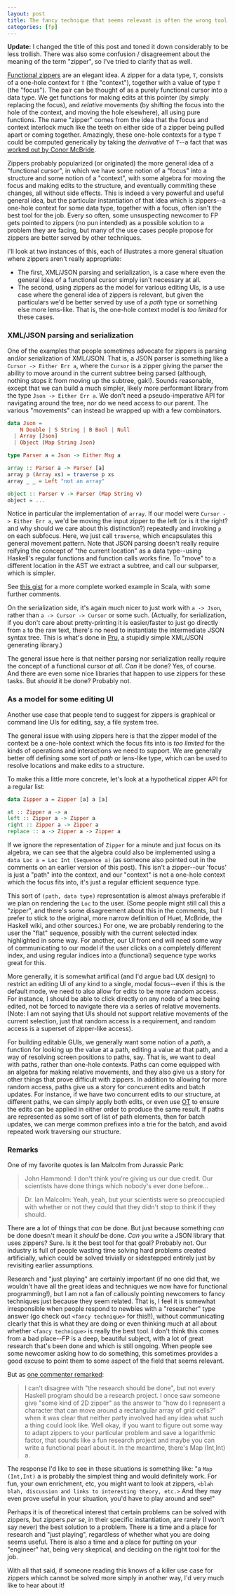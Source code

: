 ```yaml
---
layout: post
title: The fancy technique that seems relevant is often the wrong tool (a note of caution on zippers)
categories: [fp]
---
```


__Update:__ I changed the title of this post and toned it down considerably to be less trollish. There was also some confusion / disagreement about the meaning of the term "zipper", so I've tried to clarify that as well.

[Functional zippers](http://www.haskell.org/haskellwiki/Zipper) are an elegant idea. A zipper for a data type, `T`, consists of a one-hole context for `T` (the "context"), together with a value of type `T` (the "focus"). The pair can be thought of as a purely functional cursor into a data type. We get functions for making edits at this pointer (by simply replacing the focus), and _relative_ movements (by shifting the focus into the hole of the context, and moving the hole elsewhere), all using pure functions. The name "zipper" comes from the idea that the focus and context interlock much like the teeth on either side of a zipper being pulled apart or coming together. Amazingly, these one-hole contexts for a type `T` could be computed generically by taking the _derivative_ of `T`--a fact that was [worked out by Conor McBride](http://strictlypositive.org/diff.pdf).

Zippers probably popularized (or originated) the more general idea of a "functional cursor", in which we have some notion of a "focus" into a structure and some notion of a "context", with some algebra for moving the focus and making edits to the structure, and eventually commiting these changes, all without side effects. This is indeed a very powerful and useful general idea, but the particular instantiation of that idea which is zippers--a one-hole context for some data type, together with a focus, often isn't the best tool for the job. Every so often, some unsuspecting newcomer to FP gets pointed to zippers (no pun intended) as a possible solution to a problem they are facing, but many of the use cases people propose for zippers are better served by other techniques.

I'll look at two instances of this, each of illustrates a more general situation where zippers aren't really appropriate:

* The first, XML/JSON parsing and serialization, is a case where even the general idea of a functional cursor simply isn't necessary at all.
* The second, using zippers as the model for various editing UIs, is a use case where the general idea of zippers is relevant, but given the particulars we'd be better served by use of a _path_ type or something else more lens-like. That is, the one-hole context model is _too limited_ for these cases.

### XML/JSON parsing and serialization

One of the examples that people sometimes advocate for zippers is parsing and/or serialization of XML/JSON. That is, a JSON parser is something like a `Cursor -> Either Err a`, where the `Cursor` is a zipper giving the parser the ability to move around in the current subtree being parsed (although, nothing stops it from moving up the subtree, gak!). Sounds reasonable, except that we can build a much simpler, likely more performant library from the type `Json -> Either Err a`. We don't need a pseudo-imperative API for navigating around the tree, nor do we need access to our parent. The various "movements" can instead be wrapped up with a few combinators.

~~~ Haskell
data Json =
    N Double | S String | B Bool | Null
  | Array [Json]
  | Object (Map String Json)

type Parser a = Json -> Either Msg a

array :: Parser a -> Parser [a]
array p (Array xs) = traverse p xs
array _ _ = Left "not an array"

object :: Parser v -> Parser (Map String v)
object = ...
~~~

Notice in particular the implementation of `array`. If our model were `Cursor -> Either Err a`, we'd be moving the input zipper to the left (or is it the right? and why should we care about this distinction?) repeatedly and invoking `p` on each subfocus. Here, we just call `traverse`, which encapsulates this general movement pattern. Note that JSON parsing doesn't really require reifying the concept of "the current location" as a data type--using Haskell's regular functions and function calls works fine. To "move" to a different location in the AST we extract a subtree, and call our subparser, which is simpler.

See [this gist](https://gist.github.com/pchiusano/1d7e498063dc1f9f4e24) for a more complete worked example in Scala, with some further comments.

On the serialization side, it's again much nicer to just work with `a -> Json`, rather than `a -> Cursor -> Cursor` or some such. (Actually, for serialization, if you don't care about pretty-printing it is easier/faster to just go directly from `a` to the raw text, there's no need to instantiate the intermediate JSON syntax tree. This is what's done in [Pru](https://github.com/pchiusano/pru), a stupidly simple XML/JSON generating library.)

The general issue here is that neither parsing nor serialization really require the concept of a functional cursor _at all_. _Can_ it be done? Yes, of course. And there are even some nice libraries that happen to use zippers for these tasks. But _should_ it be done? Probably not.

### As a model for some editing UI

Another use case that people tend to suggest for zippers is graphical or command line UIs for editing, say, a file system tree.

The general issue with using zippers here is that the zipper model of the context be a one-hole context which the focus fits into is _too limited_ for the kinds of operations and interactions we need to support. We are generally better off defining some sort of _path_ or lens-like type, which can be used to resolve locations and make edits to a structure.

To make this a little more concrete, let's look at a hypothetical zipper API for a regular list:

~~~ Haskell
data Zipper a = Zipper [a] a [a]

at :: Zipper a -> a
left :: Zipper a -> Zipper a
right :: Zipper a -> Zipper a
replace :: a -> Zipper a -> Zipper a
~~~

If we ignore the representation of `Zipper` for a minute and just focus on its algebra, we can see that the algebra could also be implemented using a `data Loc a = Loc Int (Sequence a)` (as someone also pointed out in the comments on an earlier version of this post). This isn't a zipper--our 'focus' is just a "path" into the context, and our "context" is not a one-hole context which the focus fits into, it's just a regular efficient sequence type.

This sort of `(path, data type)` representation is almost always preferable if we plan on rendering the `Loc` to the user. (Some people might still call this a "zipper", and there's some disagreement about this in the comments, but I prefer to stick to the original, more narrow definition of Huet, McBride, the Haskell wiki, and other sources.) For one, we are probably rendering to the user the "flat" sequence, possibly with the current selected index highlighted in some way. For another, our UI front end will need some way of communicating to our model if the user clicks on a completely different index, and using regular indices into a (functional) sequence type works great for this.

More generally, it is somewhat artifical (and I'd argue bad UX design) to restrict an editing UI of any kind to a single, modal focus--even if this is the default mode, we need to also allow for edits to be more random access. For instance, I should be able to click directly on any node of a tree being edited, not be forced to navigate there via a series of relative movements. (Note: I am not saying that UIs should not support relative movements of the current selection, just that random access is a requirement, and random access is a superset of zipper-like access).

For building editable GUIs, we generally want some notion of a _path_, a function for looking up the value at a path, editing a value at that path, and a way of resolving screen positions to paths, say. That is, we want to deal with paths, rather than one-hole contexts. Paths can come equipped with an algebra for making relative movements, and they also give us a story for other things that prove difficult with zippers. In addition to allowing for more random access, paths give us a story for concurrent edits and batch updates. For instance, if we have two concurrent edits to our structure, at different paths, we can simply apply both edits, or even use [OT](http://en.wikipedia.org/wiki/Operational_transformation) to ensure the edits can be applied in either order to produce the same result. If paths are represented as some sort of list of path elements, then for batch updates, we can merge common prefixes into a trie for the batch, and avoid repeated work traversing our structure.

### Remarks

One of my favorite quotes is Ian Malcolm from Jurassic Park:

> John Hammond: I don't think you're giving us our due credit. Our scientists have done things which nobody's ever done before...

> Dr. Ian Malcolm: Yeah, yeah, but your scientists were so preoccupied with whether or not they could that they didn't stop to think if they should.

There are a lot of things that _can_ be done. But just because something _can_ be done doesn't mean it _should_ be done. _Can_ you write a JSON library that uses zippers? Sure. Is it the best tool for that goal? Probably not. Our industry is full of people wasting time solving hard problems created artificially, which could be solved trivially or sidestepped entirely just by revisiting earlier assumptions.

Research and "just playing" are certainly important (if no one did that, we wouldn't have all the great ideas and techniques we now have for functional programming!), but I am not a fan of callously pointing newcomers to fancy techniques just because they seem related. That is, I feel it is somewhat irresponsible when people respond to newbies with a "researcher" type answer (go check out `<fancy technique>` for this!!), without communicating clearly that this is what they are doing or even thinking much at all about whether `<fancy technique>` is really the best tool. I don't think this comes from a bad place--FP is a deep, beautiful subject, with a lot of great research that's been done and which is still ongoing. When people see some newcomer asking how to do something, this sometimes provides a good excuse to point them to some aspect of the field that seems relevant.

But as [one commenter remarked](http://www.reddit.com/r/haskell/comments/2deyp2/paul_chiusano_solving_the_wrong_problems_and_why/cjpb29z):

> I can't disagree with "the research should be done", but not every Haskell program should be a research project. I once saw someone give "some kind of 2D zipper" as the answer to "how do I represent a character that can move around a rectangular array of grid cells?" when it was clear that neither party involved had any idea what such a thing could look like. Well okay, if you want to figure out some way to adapt zippers to your particular problem and save a logarithmic factor, that sounds like a fun research project and maybe you can write a functional pearl about it. In the meantime, there's Map (Int,Int) a.

The response I'd like to see in these situations is something like: "a `Map (Int,Int)` a is probably the simplest thing and would definitely work. For fun, your own enrichment, etc, you might want to look at zippers, `<blah blah, discussion and links to interesting theory, etc.>` And they may even prove useful in your situation, you'd have to play around and see!"

Perhaps it is of theoretical interest that certain problems can be solved with zippers, but zippers _per se_, in their specific instantiation, are rarely (I won't say never) the best solution to a problem. There is a time and a place for research and "just playing", regardless of whether what you are doing seems useful. There is also a time and a place for putting on your "engineer" hat, being very skeptical, and deciding on the right tool for the job.

With all that said, if someone reading this knows of a killer use case for zippers which cannot be solved more simply in another way, I'd very much like to hear about it!
